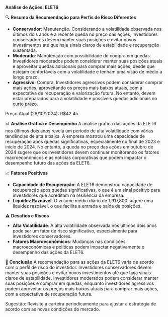 **Análise de Ações: ELET6**

🔍 **Resumo da Recomendação para Perfis de Risco Diferentes**
- **Conservador**: Manutenção. Considerando a volatilidade observada nos últimos dois anos e a recente queda no preço das ações, investidores conservadores devem manter suas posições e evitar novos investimentos até que haja sinais claros de estabilidade e recuperação sustentada.
- **Moderado**: Manutenção com possibilidade de compra em quedas. Investidores moderados podem considerar manter suas posições atuais e aproveitar quedas adicionais para comprar mais ações, desde que estejam confortáveis com a volatilidade e tenham uma visão de médio a longo prazo.
- **Agressivo**: Compra. Investidores agressivos podem considerar comprar mais ações, aproveitando os preços mais baixos atuais, com a expectativa de recuperação e valorização futura. No entanto, devem estar preparados para a volatilidade e possíveis quedas adicionais no curto prazo.

Preço Atual (28/10/2024): R$42.45

📊 **Análise Gráfica e Desempenho**
A análise gráfica das ações da ELET6 nos últimos dois anos revela um período de alta volatilidade com várias tendências de alta e baixa. A empresa mostrou uma capacidade de recuperação após quedas significativas, especialmente no final de 2023 e início de 2024. No entanto, a queda no preço das ações em outubro de 2024 sugere que os investidores devem continuar monitorando os fatores macroeconômicos e as notícias corporativas que podem impactar o desempenho futuro das ações da ELET6.

📈 **Fatores Positivos**
- **Capacidade de Recuperação**: A ELET6 demonstrou capacidade de recuperação após quedas significativas, o que é um sinal positivo para investidores que acreditam na resiliência da empresa.
- **Liquidez Razoável**: O volume médio diário de 1,917,800 sugere uma liquidez razoável, o que facilita a entrada e saída de posições.

⚠️ **Desafios e Riscos**
- **Alta Volatilidade**: A alta volatilidade observada nos últimos dois anos pode ser um fator de risco significativo, especialmente para investidores conservadores.
- **Fatores Macroeconômicos**: Mudanças nas condições macroeconômicas e políticas podem impactar negativamente o desempenho das ações da ELET6.

📌 **Conclusão**
A recomendação para as ações da ELET6 varia de acordo com o perfil de risco do investidor. Investidores conservadores devem manter suas posições e evitar novos investimentos até que haja sinais claros de estabilidade. Investidores moderados podem considerar manter suas posições e comprar em quedas, enquanto investidores agressivos podem aproveitar os preços mais baixos atuais para comprar mais ações, com a expectativa de recuperação futura.

Sugestão: Revisite a carteira periodicamente para ajustar a estratégia de acordo com as novas condições do mercado.